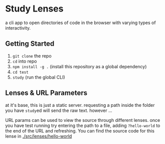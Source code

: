 # Study Lenses

a cli app to open directories of code in the browser with varying types of interactivity.

## Getting Started

1. `git clone` the repo
2. `cd` into repo
3. `npm install -g .` (install this repository as a global dependency)
4. `cd test`
5. `study` (run the global CLI)

## Lenses & URL Parameters

at it's base, this is just a static server.  requesting a path inside the folder you have `study`ed will send the raw text. however ...

URL params can be used to view the source through different lenses.  once you have test running try entering the path to a file, adding `?hello-world` to the end of the URL and refreshing.  You can find the source code for this lense in [./src/lenses/hello-world](./src/lenses/hello-world)
